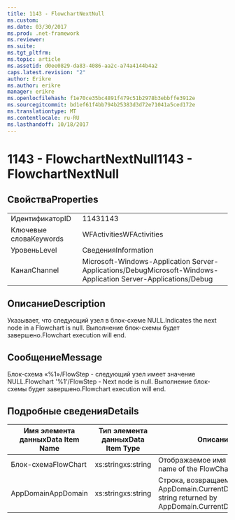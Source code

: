 ```yaml
---
title: 1143 - FlowchartNextNull
ms.custom: 
ms.date: 03/30/2017
ms.prod: .net-framework
ms.reviewer: 
ms.suite: 
ms.tgt_pltfrm: 
ms.topic: article
ms.assetid: d0ee0829-da83-4086-aa2c-a74a4144b4a2
caps.latest.revision: "2"
author: Erikre
ms.author: erikre
manager: erikre
ms.openlocfilehash: f1e70ce35bc4891f479c51b2978b3ebbffe3912e
ms.sourcegitcommit: bd1ef61f4bb794b25383d3d72e71041a5ced172e
ms.translationtype: MT
ms.contentlocale: ru-RU
ms.lasthandoff: 10/18/2017
---
```

# <a name="1143---flowchartnextnull"></a><span data-ttu-id="a2990-102">1143 - FlowchartNextNull</span><span class="sxs-lookup"><span data-stu-id="a2990-102">1143 - FlowchartNextNull</span></span>
## <a name="properties"></a><span data-ttu-id="a2990-103">Свойства</span><span class="sxs-lookup"><span data-stu-id="a2990-103">Properties</span></span>  
  
|||  
|-|-|  
|<span data-ttu-id="a2990-104">Идентификатор</span><span class="sxs-lookup"><span data-stu-id="a2990-104">ID</span></span>|<span data-ttu-id="a2990-105">1143</span><span class="sxs-lookup"><span data-stu-id="a2990-105">1143</span></span>|  
|<span data-ttu-id="a2990-106">Ключевые слова</span><span class="sxs-lookup"><span data-stu-id="a2990-106">Keywords</span></span>|<span data-ttu-id="a2990-107">WFActivities</span><span class="sxs-lookup"><span data-stu-id="a2990-107">WFActivities</span></span>|  
|<span data-ttu-id="a2990-108">Уровень</span><span class="sxs-lookup"><span data-stu-id="a2990-108">Level</span></span>|<span data-ttu-id="a2990-109">Сведения</span><span class="sxs-lookup"><span data-stu-id="a2990-109">Information</span></span>|  
|<span data-ttu-id="a2990-110">Канал</span><span class="sxs-lookup"><span data-stu-id="a2990-110">Channel</span></span>|<span data-ttu-id="a2990-111">Microsoft-Windows-Application Server-Applications/Debug</span><span class="sxs-lookup"><span data-stu-id="a2990-111">Microsoft-Windows-Application Server-Applications/Debug</span></span>|  
  
## <a name="description"></a><span data-ttu-id="a2990-112">Описание</span><span class="sxs-lookup"><span data-stu-id="a2990-112">Description</span></span>  
 <span data-ttu-id="a2990-113">Указывает, что следующий узел в блок-схеме NULL.</span><span class="sxs-lookup"><span data-stu-id="a2990-113">Indicates the next node in a Flowchart is null.</span></span> <span data-ttu-id="a2990-114">Выполнение блок-схемы будет завершено.</span><span class="sxs-lookup"><span data-stu-id="a2990-114">Flowchart execution will end.</span></span>  
  
## <a name="message"></a><span data-ttu-id="a2990-115">Сообщение</span><span class="sxs-lookup"><span data-stu-id="a2990-115">Message</span></span>  
 <span data-ttu-id="a2990-116">Блок-схема «%1»/FlowStep - следующий узел имеет значение NULL.</span><span class="sxs-lookup"><span data-stu-id="a2990-116">Flowchart '%1'/FlowStep - Next node is null.</span></span> <span data-ttu-id="a2990-117">Выполнение блок-схемы будет завершено.</span><span class="sxs-lookup"><span data-stu-id="a2990-117">Flowchart execution will end.</span></span>  
  
## <a name="details"></a><span data-ttu-id="a2990-118">Подробные сведения</span><span class="sxs-lookup"><span data-stu-id="a2990-118">Details</span></span>  
  
|<span data-ttu-id="a2990-119">Имя элемента данных</span><span class="sxs-lookup"><span data-stu-id="a2990-119">Data Item Name</span></span>|<span data-ttu-id="a2990-120">Тип элемента данных</span><span class="sxs-lookup"><span data-stu-id="a2990-120">Data Item Type</span></span>|<span data-ttu-id="a2990-121">Описание</span><span class="sxs-lookup"><span data-stu-id="a2990-121">Description</span></span>|  
|--------------------|--------------------|-----------------|  
|<span data-ttu-id="a2990-122">Блок-схема</span><span class="sxs-lookup"><span data-stu-id="a2990-122">FlowChart</span></span>|<span data-ttu-id="a2990-123">xs:string</span><span class="sxs-lookup"><span data-stu-id="a2990-123">xs:string</span></span>|<span data-ttu-id="a2990-124">Отображаемое имя блок-схемы.</span><span class="sxs-lookup"><span data-stu-id="a2990-124">The display name of the FlowChart.</span></span>|  
|<span data-ttu-id="a2990-125">AppDomain</span><span class="sxs-lookup"><span data-stu-id="a2990-125">AppDomain</span></span>|<span data-ttu-id="a2990-126">xs:string</span><span class="sxs-lookup"><span data-stu-id="a2990-126">xs:string</span></span>|<span data-ttu-id="a2990-127">Строка, возвращаемая AppDomain.CurrentDomain.FriendlyName.</span><span class="sxs-lookup"><span data-stu-id="a2990-127">The string returned by AppDomain.CurrentDomain.FriendlyName.</span></span>|
